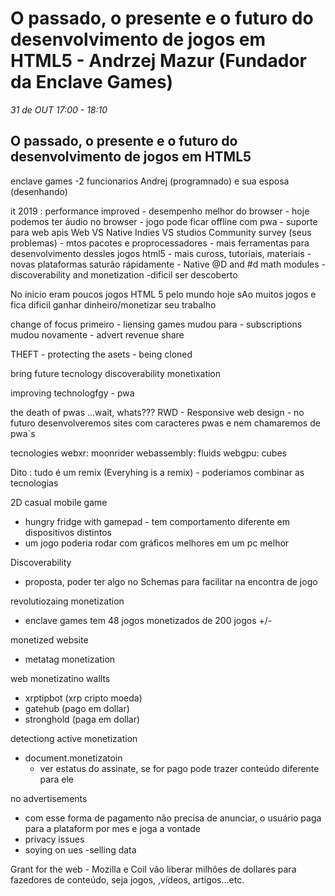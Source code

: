 
# O passado, o presente e o futuro do desenvolvimento de jogos em HTML5 - Andrzej Mazur (Fundador da Enclave Games)
_31 de OUT 17:00 - 18:10_

## O passado, o presente e o futuro do desenvolvimento de jogos em HTML5

enclave games -2 funcionarios Andrej (programnado) e sua esposa (desenhando)

it 2019 : performance improved
    - desempenho melhor do browser
    - hoje podemos ter áudio no browser
    - jogo pode ficar offline com pwa
    - suporte para web apis
Web VS Native
Indies VS studios
Community survey (seus problemas)
    - mtos pacotes e proprocessadores
    - mais ferramentas para desenvolvimento dessles jogos html5
    - mais cuross, tutoriais, materiais
    - novas plataformas saturão rápidamente
    - Native @D and #d math modules
    - discoverability and monetization
    -dificil ser descoberto

No inicio eram poucos jogos HTML 5 pelo mundo
hoje sAo muitos jogos e fica dificil ganhar dinheiro/monetizar seu trabalho

change of focus
    primeiro - liensing games
    mudou para - subscriptions
    mudou novamente - advert revenue share

THEFT
    - protecting the asets
    - being cloned

bring future
    tecnology
    discoverability
    monetixation


improving technologfgy
    - pwa

the death of pwas
    ...wait, whats???
    RWD - Responsive web design
    - no futuro desenvolveremos sites com caracteres pwas e nem chamaremos de pwa`s

tecnologies
    webxr: moonrider
    webassembly: fluids
    webgpu: cubes


Dito : tudo é um remix (Everyhing is a remix)
    - poderiamos combinar as tecnologias


2D casual mobile game
- hungry fridge with gamepad - tem comportamento diferente em dispositivos distintos
- um jogo poderia rodar com gráficos melhores em um pc melhor

Discoverability
- proposta, poder ter algo no Schemas para facilitar na encontra de jogo

revolutiozaing monetization
- enclave games tem 48 jogos monetizados de 200 jogos +/-

monetized website
- metatag monetization

web monetizatino wallts
- xrptipbot (xrp cripto moeda)
- gatehub (pago em dollar)
- stronghold (paga em dollar)

detectiong active monetization
- document.monetizatoin 
    - ver estatus do assinate, se for pago pode trazer conteúdo diferente para ele

no advertisements
- com esse forma de pagamento não precisa de anunciar, o usuário paga para a plataform por mes e joga a vontade
- privacy issues
- soying on ues
-selling data

Grant for the web - Mozilla e Coil vão liberar milhões de dollares para fazedores de conteúdo, seja jogos, ,vídeos, artigos...etc.